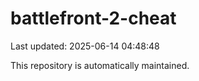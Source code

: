 # battlefront-2-cheat

Last updated: 2025-06-14 04:48:48

This repository is automatically maintained.
